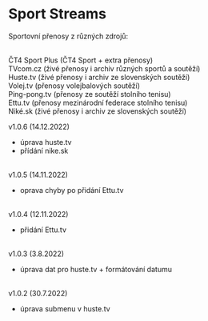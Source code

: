 <h1>Sport Streams</h1>
<p>
Sportovní přenosy z různých zdrojů:<br><br>

ČT4 Sport Plus (ČT4 Sport + extra přenosy)<br>
TVcom.cz (živé přenosy i archiv různých sportů a soutěží)<br>
Huste.tv (živé přenosy i archiv ze slovenských soutěží)<br>
Volej.tv (přenosy volejbalových soutěží)<br>
Ping-pong.tv (přenosy ze soutěží stolního tenisu)<br>
Ettu.tv (přenosy mezinárodní federace stolního tenisu)<br>
Niké.sk (živé přenosy i archiv ze slovenských soutěží)<p>

v1.0.6 (14.12.2022)<br>
- úprava huste.tv<br>
- přídání nike.sk<br><br>

v1.0.5 (14.11.2022)<br>
- oprava chyby po přidání Ettu.tv<br><br>

v1.0.4 (12.11.2022)<br>
- přidání Ettu.tv<br><br>

v1.0.3 (3.8.2022)<br>
- úprava dat pro huste.tv + formátování datumu<br><br>

v1.0.2 (30.7.2022)<br>
- úprava submenu v huste.tv<br><br>
</p>
